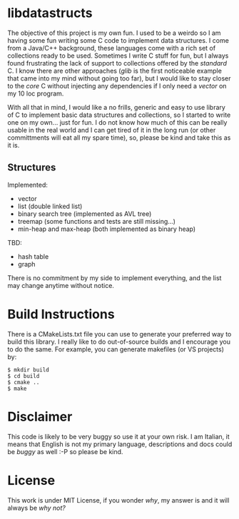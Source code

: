 # libdatastructs
The objective of this project is my own fun. I used to be a weirdo so I am having some fun writing some C code to implement data structures. I come from a Java/C++ background, these languages come with a rich set of collections ready to be used. Sometimes I write C stuff for fun, but I always found frustrating the lack of support to collections offered by the *standard* C. I know there are other approaches (*glib* is the first noticeable example that came into my mind without going too far), but I would like to stay closer to the *core* C without injecting any dependencies if I only need a *vector* on my 10 loc program.

With all that in mind, I would like a no frills, generic and easy to use library of C to implement basic data structures and collections, so I started to write one on my own... just for fun. I do not know how much of this can be really usable in the real world and I can get tired of it in the long run (or other committments will eat all my spare time), so, please be kind and take this as it is.

## Structures
Implemented:
* vector
* list (double linked list)
* binary search tree (implemented as AVL tree)
* treemap (some functions and tests are still missing...)
* min-heap and max-heap (both implemented as binary heap)

TBD:
* hash table
* graph

There is no commitment by my side to implement everything, and the list may change anytime without notice.

# Build Instructions
There is a CMakeLists.txt file you can use to generate your preferred way to build this library. I really like to do out-of-source builds and I encourage you to do the same. For example, you can generate makefiles (or VS projects) by:
```shell
$ mkdir build
$ cd build
$ cmake ..
$ make
```

# Disclaimer
This code is likely to be very buggy so use it at your own risk. I am Italian, it means that English is not my primary language, descriptions and docs could be *buggy* as well :-P so please be kind.

# License
This work is under MIT License, if you wonder *why*, my answer is and it will always be *why not?*
